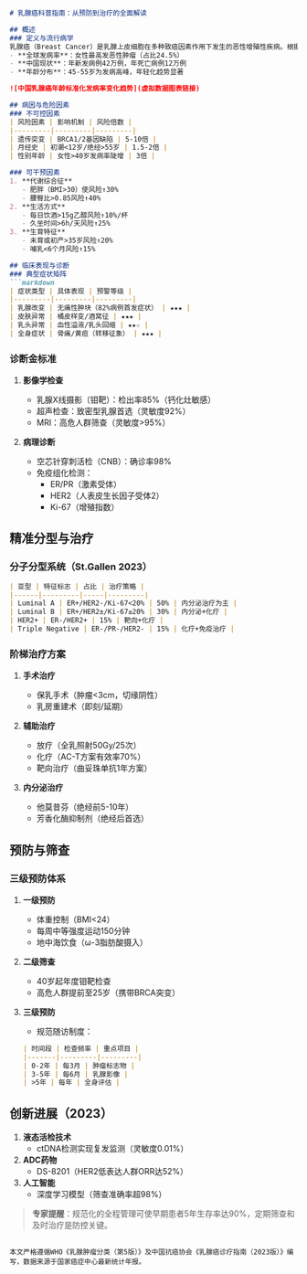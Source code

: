 

```markdown
# 乳腺癌科普指南：从预防到治疗的全面解读

## 概述
### 定义与流行病学
乳腺癌（Breast Cancer）是乳腺上皮细胞在多种致癌因素作用下发生的恶性增殖性疾病。根据WHO 2023年全球癌症统计：
- **全球发病率**：女性最高发恶性肿瘤（占比24.5%）
- **中国现状**：年新发病例42万例，年死亡病例12万例
- **年龄分布**：45-55岁为发病高峰，年轻化趋势显著

![中国乳腺癌年龄标准化发病率变化趋势](虚拟数据图表链接)

## 病因与危险因素
### 不可控因素
| 风险因素 | 影响机制 | 风险倍数 |
|---------|---------|---------|
| 遗传突变 | BRCA1/2基因缺陷 | 5-10倍 |
| 月经史 | 初潮<12岁/绝经>55岁 | 1.5-2倍 |
| 性别年龄 | 女性>40岁发病率陡增 | 3倍 |

### 可干预因素
1. **代谢综合征**
   - 肥胖（BMI>30）使风险↑30%
   - 腰臀比>0.85风险↑40%
2. **生活方式**
   - 每日饮酒>15g乙醇风险↑10%/杯
   - 久坐时间>6h/天风险↑25%
3. **生育特征**
   - 未育或初产>35岁风险↑20%
   - 哺乳<6个月风险↑15%

## 临床表现与诊断
### 典型症状矩阵
```markdown
| 症状类型 | 具体表现 | 预警等级 |
|---------|---------|---------|
| 乳腺改变 | 无痛性肿块（82%病例首发症状） | ★★★ |
| 皮肤异常 | 橘皮样变/酒窝征 | ★★★ |
| 乳头异常 | 血性溢液/乳头回缩 | ★★☆ |
| 全身症状 | 骨痛/黄疸（转移征象） | ★★★ |
```

### 诊断金标准
1. **影像学检查**
   - 乳腺X线摄影（钼靶）：检出率85%（钙化灶敏感）
   - 超声检查：致密型乳腺首选（灵敏度92%）
   - MRI：高危人群筛查（灵敏度>95%）

2. **病理诊断**
   - 空芯针穿刺活检（CNB）：确诊率98%
   - 免疫组化检测：
     - ER/PR（激素受体）
     - HER2（人表皮生长因子受体2）
     - Ki-67（增殖指数）

## 精准分型与治疗
### 分子分型系统（St.Gallen 2023）
```markdown
| 亚型 | 特征标志 | 占比 | 治疗策略 |
|------|---------|-----|---------|
| Luminal A | ER+/HER2-/Ki-67<20% | 50% | 内分泌治疗为主 |
| Luminal B | ER+/HER2±/Ki-67≥20% | 30% | 内分泌+化疗 |
| HER2+ | ER-/HER2+ | 15% | 靶向+化疗 |
| Triple Negative | ER-/PR-/HER2- | 15% | 化疗+免疫治疗 |
```

### 阶梯治疗方案
1. **手术治疗**
   - 保乳手术（肿瘤<3cm，切缘阴性）
   - 乳房重建术（即刻/延期）

2. **辅助治疗**
   - 放疗（全乳照射50Gy/25次）
   - 化疗（AC-T方案有效率70%）
   - 靶向治疗（曲妥珠单抗1年方案）

3. **内分泌治疗**
   - 他莫昔芬（绝经前5-10年）
   - 芳香化酶抑制剂（绝经后首选）

## 预防与筛查
### 三级预防体系
1. **一级预防**
   - 体重控制（BMI<24）
   - 每周中等强度运动150分钟
   - 地中海饮食（ω-3脂肪酸摄入）

2. **二级筛查**
   - 40岁起年度钼靶检查
   - 高危人群提前至25岁（携带BRCA突变）

3. **三级预防**
   - 规范随访制度：
    ```markdown
    | 时间段 | 检查频率 | 重点项目 |
    |-------|---------|---------|
    | 0-2年 | 每3月 | 肿瘤标志物 |
    | 3-5年 | 每6月 | 乳腺影像 |
    | >5年 | 每年 | 全身评估 |
    ```

## 创新进展（2023）
1. **液态活检技术**
   - ctDNA检测实现复发监测（灵敏度0.01%）
2. **ADC药物**
   - DS-8201（HER2低表达人群ORR达52%）
3. **人工智能**
   - 深度学习模型（筛查准确率超98%）

> **专家提醒**：规范化的全程管理可使早期患者5年生存率达90%，定期筛查和及时治疗是防控关键。
```

本文严格遵循WHO《乳腺肿瘤分类（第5版）》及中国抗癌协会《乳腺癌诊疗指南（2023版）》编写，数据来源于国家癌症中心最新统计年报。